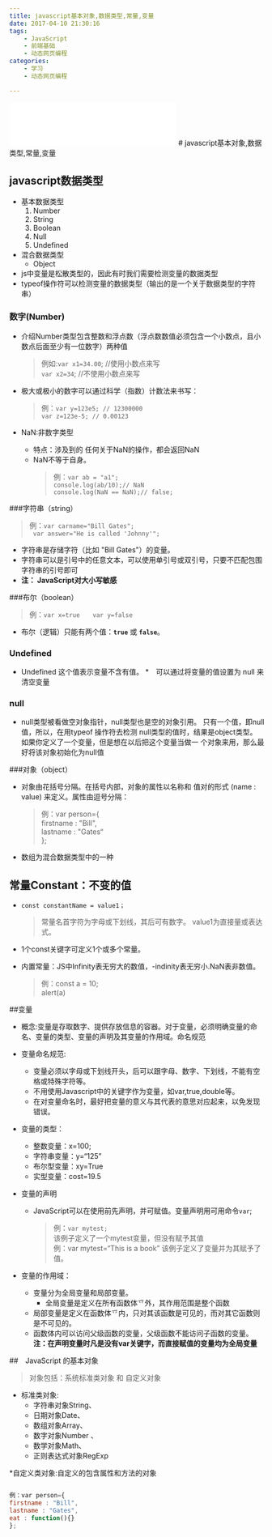 ```yaml
---
title: javascript基本对象,数据类型,常量,变量
date: 2017-04-10 21:30:16
tags: 
    - JavaScript
    - 前端基础
    - 动态网页编程
categories: 
    - 学习
    - 动态网页编程

---
```

<iframe frameborder="no" border="0" marginwidth="0" marginheight="0" width=330 height=86 src="//music.163.com/outchain/player?type=2&id=33162226&auto=1&height=66"></iframe>
# javascript基本对象,数据类型,常量,变量

## javascript数据类型
* 基本数据类型
	1. Number
	2. String
	3. Boolean
	4. Null
	5. Undefined
* 混合数据类型
	* Object
* js中变量是松散类型的，因此有时我们需要检测变量的数据类型
* typeof操作符可以检测变量的数据类型（输出的是一个关于数据类型的字符串）

### 数字(Number)
* 介绍Number类型包含整数和浮点数（浮点数数值必须包含一个小数点，且小数点后面至少有一位数字）两种值
	> 例如:`var x1=34.00`; //使用小数点来写  
	> `var x2=34`; //不使用小数点来写

* 极大或极小的数字可以通过科学（指数）计数法来书写：
	> 例：`var y=123e5; // 12300000`  
	> `var z=123e-5; // 0.00123`

* NaN:非数字类型
	* 特点：涉及到的 任何关于NaN的操作，都会返回NaN
	* NaN不等于自身。
		> 例：`var ab = "a1";`  
		> `console.log(ab/10);// NaN`  
		> `console.log(NaN == NaN);// false;`





###字符串（string）
> 例：`var carname="Bill Gates";`  
>` var answer="He is called 'Johnny'";`

* 字符串是存储字符（比如 "Bill Gates"）的变量。
* 字符串可以是引号中的任意文本，可以使用单引号或双引号，只要不匹配包围字符串的引号即可
* **注： JavaScript对大小写敏感**





###布尔（boolean）
> 例：`var x=true  `
>` var y=false`
* 布尔（逻辑）只能有两个值：**`true`** 或 **`false`**。





### Undefined
* Undefined 这个值表示变量不含有值。
*　可以通过将变量的值设置为 null 来清空变量




### null
* null类型被看做空对象指针，null类型也是空的对象引用。
只有一个值，即null值，所以，在用typeof 操作符去检测
null类型的值时，结果是object类型。
如果你定义了一个变量，但是想在以后把这个变量当做一
个对象来用，那么最好将该对象初始化为null值

###对象（object）
* 对象由花括号分隔。在括号内部，对象的属性以名称和
值对的形式 (name : value) 来定义。属性由逗号分隔：
	> 例：var person={  
	> firstname : "Bill",  
	> lastname : "Gates“  
	> };

* 数组为混合数据类型中的一种

## 常量Constant：不变的值
* `const constantName = value1；`
	> 常量名首字符为字母或下划线，其后可有数字。 value1为直接量或表达式。

* 1个const关键字可定义1个或多个常量。
* 内置常量：JS中Infinity表无穷大的数值，-indinity表无穷小.NaN表非数值。
	> 例：const a = 10;  
	>  alert(a)

##变量
* 概念:变量是存取数字、提供存放信息的容器。对于变量，必须明确变量的命名、变量的类型、变量的声明及其变量的作用域。命名规范
* 变量命名规范:
	* 变量必须以字母或下划线开头，后可以跟字母、数字、下划线，不能有空格或特殊字符等。
	* 不用使用Javascript中的关键字作为变量，如var,true,double等。
	* 在对变量命名时，最好把变量的意义与其代表的意思对应起来，以免发现错误。

* 变量的类型：
	* 整数变量：x=100;
	* 字符串变量：y=“125”
	* 布尔型变量：xy=True
	* 实型变量：cost=19.5

* 变量的声明
	* JavaScript可以在使用前先声明，并可赋值。变量声明用可用命令`var`;
		> 例：`var mytest;`  
		> 该例子定义了一个mytest变量，但没有赋予其值  
		> 例：var mytest=“This is a book”
		> 该例子定义了变量并为其赋予了值。

* 变量的作用域：
	* 变量分为全局变量和局部变量。
		* 全局变量是定义在所有函数体乊外，其作用范围是整个函数
	* 局部变量是定义在函数体乊内，只对其该函数是可见的，而对其它函数则是不可见的。
	* 函数体内可以访问父级函数的变量，父级函数不能访问子函数的变量。
**注：在声明变量时凡是没有var关键字，而直接赋值的变量均为全局变量**


##　JavaScript 的基本对象
> 对象包括：系统标准类对象 和 自定义对象

* 标准类对象:
	* 字符串对象String、
	* 日期对象Date、
	* 数组对象Array、
	* 数字对象Number 、
	* 数学对象Math、
	* 正则表达式对象RegExp

*自定义类对象:自定义的包含属性和方法的对象

```javascript

例：var person={
firstname : "Bill",
lastname : "Gates",
eat : function(){}
};

```    
    
